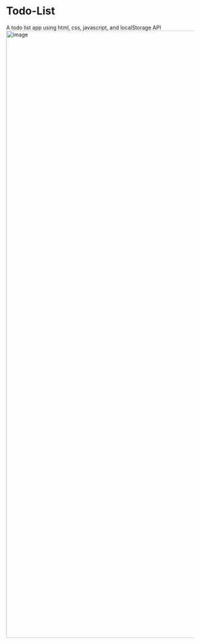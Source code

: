 # Todo-List
A todo list app using html, css, javascript, and localStorage API
<img width="2748" height="1628" alt="image" src="https://github.com/user-attachments/assets/a11b8078-747c-4ed2-b3d6-7bec1b52fa50" />
